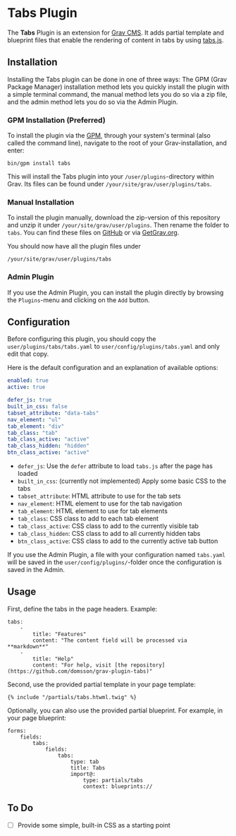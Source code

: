 # Tabs Plugin

The **Tabs** Plugin is an extension for [Grav CMS](https://github.com/getgrav/grav). It adds partial template and blueprint files that enable the rendering of content in tabs by using [tabs.js](https:/github.com/domsson/tabs.js).

## Installation

Installing the Tabs plugin can be done in one of three ways: The GPM (Grav Package Manager) installation method lets you quickly install the plugin with a simple terminal command, the manual method lets you do so via a zip file, and the admin method lets you do so via the Admin Plugin.

### GPM Installation (Preferred)

To install the plugin via the [GPM](https://learn.getgrav.org/advanced/grav-gpm), through your system's terminal (also called the command line), navigate to the root of your Grav-installation, and enter:

    bin/gpm install tabs

This will install the Tabs plugin into your `/user/plugins`-directory within Grav. Its files can be found under `/your/site/grav/user/plugins/tabs`.

### Manual Installation

To install the plugin manually, download the zip-version of this repository and unzip it under `/your/site/grav/user/plugins`. Then rename the folder to `tabs`. You can find these files on [GitHub](https://github.com//grav-plugin-tabs) or via [GetGrav.org](https://getgrav.org/downloads/plugins#extras).

You should now have all the plugin files under

    /your/site/grav/user/plugins/tabs
	
### Admin Plugin

If you use the Admin Plugin, you can install the plugin directly by browsing the `Plugins`-menu and clicking on the `Add` button.

## Configuration

Before configuring this plugin, you should copy the `user/plugins/tabs/tabs.yaml` to `user/config/plugins/tabs.yaml` and only edit that copy.

Here is the default configuration and an explanation of available options:

```yaml
enabled: true
active: true

defer_js: true
built_in_css: false
tabset_attribute: "data-tabs"
nav_element: "ul"
tab_element: "div"
tab_class: "tab"
tab_class_active: "active"
tab_class_hidden: "hidden"
btn_class_active: "active"
```

- `defer_js`: Use the `defer` attribute to load `tabs.js` after the page has loaded
- `built_in_css`: (currently not implemented) Apply some basic CSS to the tabs
- `tabset_attribute`: HTML attribute to use for the tab sets
- `nav_element`: HTML element to use for the tab navigation
- `tab_element`: HTML element to use for tab elements
- `tab_class`: CSS class to add to each tab element
- `tab_class_active`: CSS class to add to the currently visible tab
- `tab_class_hidden`: CSS class to add to all currently hidden tabs
- `btn_class_active`: CSS class to add to the currently active tab button

If you use the Admin Plugin, a file with your configuration named `tabs.yaml` will be saved in the `user/config/plugins/`-folder once the configuration is saved in the Admin.

## Usage

First, define the tabs in the page headers. Example:

    tabs:
        -
            title: "Features"
            content: "The content field will be processed via **markdown**"
        -
            title: "Help"
            content: "For help, visit [the repository](https://github.com/domsson/grav-plugin-tabs)"

Second, use the provided partial template in your page template:

    {% include "/partials/tabs.htwml.twig" %}

Optionally, you can also use the provided partial blueprint. For example, in your page blueprint:

    forms:
        fields:
            tabs:
                fields:
                    tabs:
                        type: tab
                        title: Tabs
                        import@:
                            type: partials/tabs
                            context: blueprints://

## To Do

- [ ] Provide some simple, built-in CSS as a starting point

